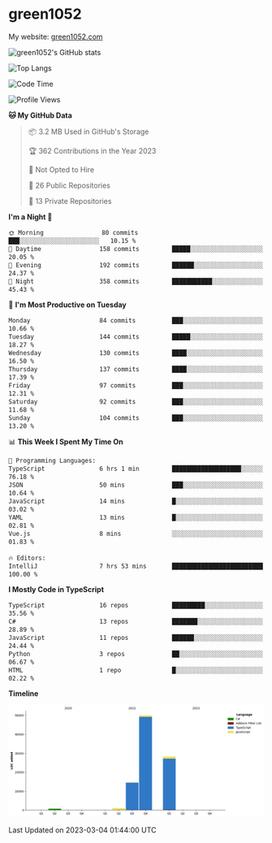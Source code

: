 # green1052

My website: [green1052.com](https://green1052.com)

![green1052's GitHub stats](https://github-readme-stats.vercel.app/api?username=green1052&count_private=true&show_icons=true&theme=city_lights&bg_color=ffffff00&hide_border=true)

![Top Langs](https://github-readme-stats.vercel.app/api/top-langs/?username=green1052&langs_count=15&layout=compact&theme=city_lights&bg_color=ffffff00&hide_border=true)

<!--START_SECTION:waka-->
![Code Time](http://img.shields.io/badge/Code%20Time-65%20hrs%2050%20mins-blue)

![Profile Views](http://img.shields.io/badge/Profile%20Views-1-blue)

**🐱 My GitHub Data** 

> 📦 3.2 MB Used in GitHub's Storage 
 > 
> 🏆 362 Contributions in the Year 2023
 > 
> 🚫 Not Opted to Hire
 > 
> 📜 26 Public Repositories 
 > 
> 🔑 13 Private Repositories 
 > 
**I'm a Night 🦉** 

```text
🌞 Morning                80 commits          ███░░░░░░░░░░░░░░░░░░░░░░   10.15 % 
🌆 Daytime                158 commits         █████░░░░░░░░░░░░░░░░░░░░   20.05 % 
🌃 Evening                192 commits         ██████░░░░░░░░░░░░░░░░░░░   24.37 % 
🌙 Night                  358 commits         ███████████░░░░░░░░░░░░░░   45.43 % 
```
📅 **I'm Most Productive on Tuesday** 

```text
Monday                   84 commits          ███░░░░░░░░░░░░░░░░░░░░░░   10.66 % 
Tuesday                  144 commits         █████░░░░░░░░░░░░░░░░░░░░   18.27 % 
Wednesday                130 commits         ████░░░░░░░░░░░░░░░░░░░░░   16.50 % 
Thursday                 137 commits         ████░░░░░░░░░░░░░░░░░░░░░   17.39 % 
Friday                   97 commits          ███░░░░░░░░░░░░░░░░░░░░░░   12.31 % 
Saturday                 92 commits          ███░░░░░░░░░░░░░░░░░░░░░░   11.68 % 
Sunday                   104 commits         ███░░░░░░░░░░░░░░░░░░░░░░   13.20 % 
```


📊 **This Week I Spent My Time On** 

```text
💬 Programming Languages: 
TypeScript               6 hrs 1 min         ███████████████████░░░░░░   76.18 % 
JSON                     50 mins             ███░░░░░░░░░░░░░░░░░░░░░░   10.64 % 
JavaScript               14 mins             █░░░░░░░░░░░░░░░░░░░░░░░░   03.02 % 
YAML                     13 mins             █░░░░░░░░░░░░░░░░░░░░░░░░   02.81 % 
Vue.js                   8 mins              ░░░░░░░░░░░░░░░░░░░░░░░░░   01.83 % 

🔥 Editors: 
IntelliJ                 7 hrs 53 mins       █████████████████████████   100.00 % 
```

**I Mostly Code in TypeScript** 

```text
TypeScript               16 repos            █████████░░░░░░░░░░░░░░░░   35.56 % 
C#                       13 repos            ███████░░░░░░░░░░░░░░░░░░   28.89 % 
JavaScript               11 repos            ██████░░░░░░░░░░░░░░░░░░░   24.44 % 
Python                   3 repos             ██░░░░░░░░░░░░░░░░░░░░░░░   06.67 % 
HTML                     1 repo              █░░░░░░░░░░░░░░░░░░░░░░░░   02.22 % 
```



**Timeline**

![Lines of Code chart](https://raw.githubusercontent.com/green1052/green1052/main/assets/bar_graph.png)


 Last Updated on 2023-03-04 01:44:00 UTC
<!--END_SECTION:waka-->
